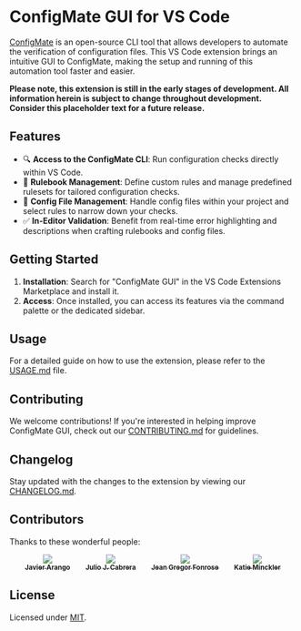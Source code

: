 # ConfigMate GUI for VS Code

[ConfigMate](https://github.com/ConfigMate/configmate) is an open-source CLI tool that allows developers to automate the verification of configuration files. This VS Code extension brings an intuitive GUI to ConfigMate, making the setup and running of this automation tool faster and easier.

**Please note, this extension is still in the early stages of development. All information herein is subject to change throughout development. Consider this placeholder text for a future release.**

## Features

- 🔍 **Access to the ConfigMate CLI**: Run configuration checks directly within VS Code.
- 📖 **Rulebook Management**: Define custom rules and manage predefined rulesets for tailored configuration checks.
- 📁 **Config File Management**: Handle config files within your project and select rules to narrow down your checks.
- ✅ **In-Editor Validation**: Benefit from real-time error highlighting and descriptions when crafting rulebooks and config files.

## Getting Started

1. **Installation**: Search for "ConfigMate GUI" in the VS Code Extensions Marketplace and install it.
2. **Access**: Once installed, you can access its features via the command palette or the dedicated sidebar.

## Usage

For a detailed guide on how to use the extension, please refer to the [USAGE.md](https://github.com/ConfigMate/configmate-gui/blob/main/USAGE.md) file.

## Contributing

We welcome contributions! If you're interested in helping improve ConfigMate GUI, check out our [CONTRIBUTING.md](https://github.com/ConfigMate/configmate-gui/blob/main/CONTRIBUTING.md) for guidelines.

## Changelog

Stay updated with the changes to the extension by viewing our [CHANGELOG.md](https://github.com/ConfigMate/configmate-gui/blob/main/CHANGELOG.md).

## Contributors

Thanks to these wonderful people:

<div style="display: flex; justify-content: space-evenly;">
    <a href="https://github.com/javier-arango" target="_blank">
	    <div style="text-align: center;">
        <img src="https://avatars.githubusercontent.com/u/58098790?s=60"/><br />
        <sub><b>Javier Arango</b></sub>
      </div>
    </a>
    <a href="https://github.com/Jcabza008" target="_blank">
	    <div style="text-align: center;">
        <img src="https://avatars.githubusercontent.com/u/34218922?s=60"/><br />
        <sub><b>Julio J. Cabrera</b></sub>
      </div>
    </a>
    <a href="https://github.com/jeangregorfonrose" target="_blank">
	    <div style="text-align: center;">
        <img src="https://avatars.githubusercontent.com/u/21975726?s=60"/><br />
        <sub><b>Jean Gregor Fonrose</b></sub>
      </div>
    </a>
    <a href="https://github.com/ktminks" target="_blank">
	    <div style="text-align: center;">
        <img src="https://avatars.githubusercontent.com/u/19628386?s=60"/><br />
        <sub><b>Katie Minckler</b></sub>
      </div>
    </a>
</div>

## License

Licensed under [MIT](https://github.com/ConfigMate/configmate-gui/blob/main/LICENSE).
